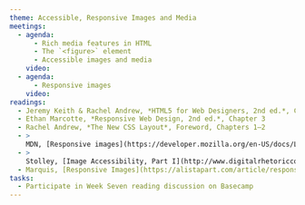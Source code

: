```yaml
---
theme: Accessible, Responsive Images and Media
meetings:
  - agenda:
      - Rich media features in HTML
      - The `<figure>` element
      - Accessible images and media
    video:
  - agenda:
      - Responsive images
    video:
readings:
  - Jeremy Keith & Rachel Andrew, *HTML5 for Web Designers, 2nd ed.*, Chapter 3
  - Ethan Marcotte, *Responsive Web Design, 2nd ed.*, Chapter 3
  - Rachel Andrew, *The New CSS Layout*, Foreword, Chapters 1–2
  - >
    MDN, [Responsive images](https://developer.mozilla.org/en-US/docs/Learn/HTML/Multimedia_and_embedding/Responsive_images)
  - >
    Stolley, [Image Accessibility, Part I](http://www.digitalrhetoriccollaborative.org/2016/06/15/image-accessibility-part-i-beyond-alt-attributes/) and [Part II](https://www.digitalrhetoriccollaborative.org/2016/06/21/image-accessibility-part-ii-beyond-src-attributes/)
  - Marquis, [Responsive Images](https://alistapart.com/article/responsive-images/)
tasks:
  - Participate in Week Seven reading discussion on Basecamp
---
```

